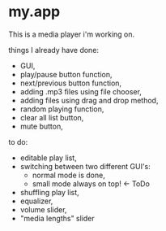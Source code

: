 # my.app
This is a media player i'm working on.

things I already have done:
- GUI,
- play/pause button function,
- next/previous button function,
- adding .mp3 files using file chooser,
- adding files using drag and drop method,
- random playing function,
- clear all list button,
- mute button,

to do:
- editable play list,
- switching between two different GUI's:
  - normal mode is done,
  - small mode always on top! <- ToDo
- shuffling play list,
- equalizer,
- volume slider,
- "media lengths" slider
